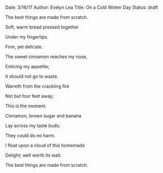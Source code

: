Date: 3/16/17
Author: Evelyn Lea
Title: On a Cold Winter Day
Status: draft

The best things are made from scratch.

Soft, warm bread pressed together

Under my fingertips.

Firm, yet delicate.
 

The sweet cinnamon reaches my nose,

Enticing my appetite;

It should not go to waste.

 
Warmth from the crackling fire

Not but four feet away;

This is the moment.

 
Cinnamon, brown sugar and banana

Lay across my taste buds;

They could do no harm.

 
I float upon a cloud of this homemade

Delight; well worth its wait.

The best things are made from scratch.
